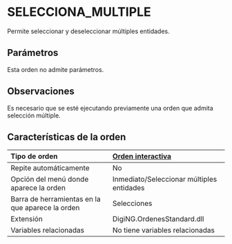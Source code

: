 # SELECCIONA\_MULTIPLE

Permite seleccionar y deseleccionar múltiples entidades.

## Parámetros

Esta orden no admite parámetros.

## Observaciones

Es necesario que se esté ejecutando previamente una orden que admita selección múltiple.

## Características de la orden

| Tipo de orden | [Orden interactiva]() |
| :--- | :--- |
| Repite automáticamente | No |
| Opción del menú donde aparece la orden | Inmediato/Seleccionar múltiples entidades |
| Barra de herramientas en la que aparece la orden | Selecciones |
| Extensión | DigiNG.OrdenesStandard.dll |
| Variables relacionadas | No tiene variables relacionadas |

